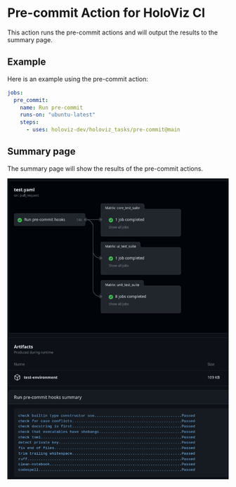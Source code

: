 # Pre-commit Action for HoloViz CI

This action runs the pre-commit actions and will output the results to the summary page.

## Example

Here is an example using the pre-commit action:

```yaml
jobs:
  pre_commit:
    name: Run pre-commit
    runs-on: "ubuntu-latest"
    steps:
      - uses: holoviz-dev/holoviz_tasks/pre-commit@main
```

## Summary page

The summary page will show the results of the pre-commit actions.

![Summary page](example.png)
